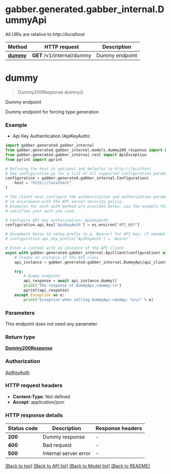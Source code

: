 # gabber.generated.gabber_internal.DummyApi

All URIs are relative to *http://localhost*

Method | HTTP request | Description
------------- | ------------- | -------------
[**dummy**](DummyApi.md#dummy) | **GET** /v1/internal/dummy | Dummy endpoint


# **dummy**
> Dummy200Response dummy()

Dummy endpoint

Dummy endpoint for forcing type generation

### Example

* Api Key Authentication (ApiKeyAuth):

```python
import gabber.generated.gabber_internal
from gabber.generated.gabber_internal.models.dummy200_response import Dummy200Response
from gabber.generated.gabber_internal.rest import ApiException
from pprint import pprint

# Defining the host is optional and defaults to http://localhost
# See configuration.py for a list of all supported configuration parameters.
configuration = gabber.generated.gabber_internal.Configuration(
    host = "http://localhost"
)

# The client must configure the authentication and authorization parameters
# in accordance with the API server security policy.
# Examples for each auth method are provided below, use the example that
# satisfies your auth use case.

# Configure API key authorization: ApiKeyAuth
configuration.api_key['ApiKeyAuth'] = os.environ["API_KEY"]

# Uncomment below to setup prefix (e.g. Bearer) for API key, if needed
# configuration.api_key_prefix['ApiKeyAuth'] = 'Bearer'

# Enter a context with an instance of the API client
async with gabber.generated.gabber_internal.ApiClient(configuration) as api_client:
    # Create an instance of the API class
    api_instance = gabber.generated.gabber_internal.DummyApi(api_client)

    try:
        # Dummy endpoint
        api_response = await api_instance.dummy()
        print("The response of DummyApi->dummy:\n")
        pprint(api_response)
    except Exception as e:
        print("Exception when calling DummyApi->dummy: %s\n" % e)
```



### Parameters

This endpoint does not need any parameter.

### Return type

[**Dummy200Response**](Dummy200Response.md)

### Authorization

[ApiKeyAuth](../README.md#ApiKeyAuth)

### HTTP request headers

 - **Content-Type**: Not defined
 - **Accept**: application/json

### HTTP response details

| Status code | Description | Response headers |
|-------------|-------------|------------------|
**200** | Dummy response |  -  |
**400** | Bad request |  -  |
**500** | Internal server error |  -  |

[[Back to top]](#) [[Back to API list]](../README.md#documentation-for-api-endpoints) [[Back to Model list]](../README.md#documentation-for-models) [[Back to README]](../README.md)

